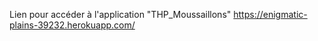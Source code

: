 Lien pour accéder à l'application "THP_Moussaillons"
https://enigmatic-plains-39232.herokuapp.com/

